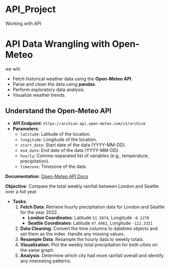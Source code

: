 # API_Project
Working with API
# API Data Wrangling with Open-Meteo

we will:

- Fetch historical weather data using the **Open-Meteo API**.
- Parse and clean the data using **pandas**.
- Perform exploratory data analysis.
- Visualize weather trends.

## Understand the Open-Meteo API

- **API Endpoint**: `https://archive-api.open-meteo.com/v1/archive`
- **Parameters**:
  - `latitude`: Latitude of the location.
  - `longitude`: Longitude of the location.
  - `start_date`: Start date of the data (YYYY-MM-DD).
  - `end_date`: End date of the data (YYYY-MM-DD).
  - `hourly`: Comma-separated list of variables (e.g., temperature, precipitation).
  - `timezone`: Timezone of the data.

**Documentation**: [Open-Meteo API Docs](https://open-meteo.com/en/docs)

**Objective**: Compare the total weekly rainfall between London and Seattle over a full year.
- **Tasks**:
  1. **Fetch Data**: Retrieve hourly precipitation data for London and Seattle for the year 2022.
     - **London Coordinates**: Latitude `51.5074`, Longitude `-0.1278`
     - **Seattle Coordinates**: Latitude `47.6062`, Longitude `-122.3321`
  2. **Data Cleaning**: Convert the time columns to datetime objects and set them as the index. Handle any missing values.
  3. **Resample Data**: Resample the hourly data to weekly totals.
  4. **Visualization**: Plot the weekly total precipitation for both cities on the same graph.
  5. **Analysis**: Determine which city had more rainfall overall and identify any interesting patterns.